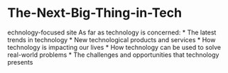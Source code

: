 # The-Next-Big-Thing-in-Tech
echnology-focused site As far as technology is concerned:  * The latest trends in technology * New technological products and services * How technology is impacting our lives * How technology can be used to solve real-world problems * The challenges and opportunities that technology presents
